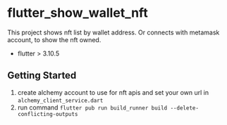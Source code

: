 # flutter_show_wallet_nft

This project shows nft list by wallet address. Or connects with metamask account, to show the nft owned.

* flutter > 3.10.5

## Getting Started

1. create alchemy account to use for nft apis and set your own url in `alchemy_client_service.dart`
2. run command `flutter pub run build_runner build --delete-conflicting-outputs`
